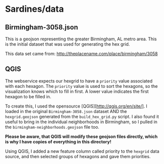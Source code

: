 # Sardines/data

## Birmingham-3058.json

This is a geojson representing the greater Birmingham, AL metro area. This is the initial dataset that was used for generating the hex grid.

This data set came from:
http://theplacename.com/place/birmingham/3058

## QGIS

The webservice expects our hexgrid to have a `priority` value associated with each hexagon. The `priority` value is used to sort the hexagons, so the visualization knows which to fill in first. A lower value indicates the first hexagon to be filled in.

To create this, I used the opensource [QGIS][http://qgis.org/en/site/]. I loaded in the original `Birmingham-3058.json` dataset AND the `hexgrid.geojson` generated from the `build_hex_grid.py` script. I also found it useful to bring in the individual neighborhoods in Birmingham, so I pulled in the `birmingham-neighborhoods.geojson` file too.

**Please be aware, that QGIS will modify these geojson files directly, which is why I have copies of everything in this directory!**

Using QGIS, I added a new feature column called priority to the `hexgrid` data source, and then selected groups of hexagons and gave them priorities.
